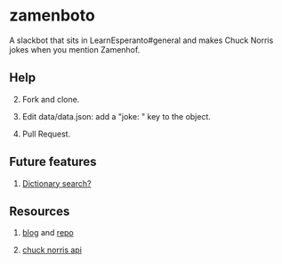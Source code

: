 # zamenboto

A slackbot that sits in LearnEsperanto#general and makes Chuck Norris jokes when you mention Zamenhof.

## Help

2. Fork and clone.

1. Edit data/data.json: add a "joke: <translation>" key to the object.

3. Pull Request.

## Future features

1. [Dictionary search?](http://www.simplavortaro.org/informo/api)

## Resources

1. [blog](https://scotch.io/tutorials/building-a-slack-bot-with-node-js-and-chuck-norris-super-powers) and [repo](https://github.com/lmammino/norrisbot)

2. [chuck norris api](http://www.icndb.com/api/)
